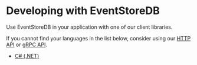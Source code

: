 # Developing with EventStoreDB

Use EventStoreDB in your application with one of our client libraries.

If you cannot find your languages in the list below, consider using our [HTTP
 API](https://http.com) or [gRPC API](https://grpc.com).
 
 - [C# (.NET)](https://developers.eventstore.com/sdk/dotnet/introduction/)
 

